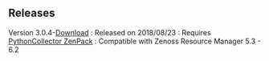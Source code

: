 Releases
--------

Version 3.0.4-<a rel="nofollow" class="external" href="https://zenoss.leapfile.net">Download</a>
:   Released on 2018/08/23
:   Requires [PythonCollector ZenPack](http://zenoss.com/product/zenpacks/pythoncollector)
:   Compatible with Zenoss Resource Manager 5.3 - 6.2

